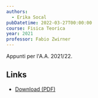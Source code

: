 ```yaml
---
authors:
  - Erika Socal
pubDatetime: 2022-03-27T00:00:00
course: Fisica Teorica
year: 2021
professor: Fabio Zwirner
---
```


Appunti per l'A.A. 2021/22.

## Links

- [Download (PDF)](/public/notes/MQ_2022.pdf)
